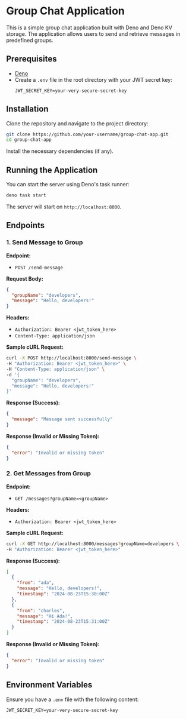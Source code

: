 # Group Chat Application

This is a simple group chat application built with Deno and Deno KV storage. The application allows users to send and retrieve messages in predefined groups.

## Prerequisites

- [Deno](https://deno.land/)
- Create a `.env` file in the root directory with your JWT secret key:
  ```
  JWT_SECRET_KEY=your-very-secure-secret-key
  ```

## Installation

Clone the repository and navigate to the project directory:

```bash
git clone https://github.com/your-username/group-chat-app.git
cd group-chat-app
```

Install the necessary dependencies (if any).

## Running the Application

You can start the server using Deno's task runner:

```bash
deno task start
```

The server will start on `http://localhost:8000`.

## Endpoints

### 1. Send Message to Group

**Endpoint:**

- `POST /send-message`

**Request Body:**

```json
{
  "groupName": "developers",
  "message": "Hello, developers!"
}
```

**Headers:**

- `Authorization: Bearer <jwt_token_here>`
- `Content-Type: application/json`

**Sample cURL Request:**

```bash
curl -X POST http://localhost:8000/send-message \
-H "Authorization: Bearer <jwt_token_here>" \
-H "Content-Type: application/json" \
-d '{
  "groupName": "developers",
  "message": "Hello, developers!"
}'
```

**Response (Success):**

```json
{
  "message": "Message sent successfully"
}
```

**Response (Invalid or Missing Token):**

```json
{
  "error": "Invalid or missing token"
}
```

### 2. Get Messages from Group

**Endpoint:**

- `GET /messages?groupName=<groupName>`

**Headers:**

- `Authorization: Bearer <jwt_token_here>`

**Sample cURL Request:**

```bash
curl -X GET http://localhost:8000/messages?groupName=developers \
-H "Authorization: Bearer <jwt_token_here>"
```

**Response (Success):**

```json
[
  {
    "from": "ada",
    "message": "Hello, developers!",
    "timestamp": "2024-08-23T15:30:00Z"
  },
  {
    "from": "charles",
    "message": "Hi Ada!",
    "timestamp": "2024-08-23T15:31:00Z"
  }
]
```

**Response (Invalid or Missing Token):**

```json
{
  "error": "Invalid or missing token"
}
```

## Environment Variables

Ensure you have a `.env` file with the following content:

```
JWT_SECRET_KEY=your-very-secure-secret-key
```